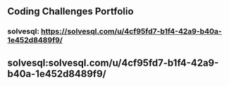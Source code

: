 ## Coding Challenges Portfolio
### solvesql: https://solvesql.com/u/4cf95fd7-b1f4-42a9-b40a-1e452d8489f9/
## solvesql:solvesql.com/u/4cf95fd7-b1f4-42a9-b40a-1e452d8489f9/


